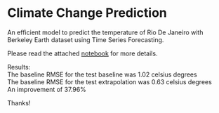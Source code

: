 # Climate Change Prediction
An efficient model to predict the temperature of Rio De Janeiro with Berkeley Earth dataset using Time Series Forecasting.

Please read the attached [notebook](https://github.com/vedang08/climate-change-prediction/blob/main/climate-change-forecast-sarima-model.ipynb) for more details.

Results:  
The baseline RMSE for the test baseline was 1.02 celsius degrees  
The baseline RMSE for the test extrapolation was 0.63 celsius degrees  
An improvement of 37.96%  

Thanks!
